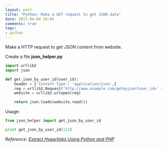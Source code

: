 ```yaml
---
layout: post
title: "Python: Make a GET request to get JSON data"
date: 2013-04-04 16:04
comments: true
tags: 
- python
---
```


Make a HTTP request to get JSON content from website.

Create a file **json_helper.py**

```py
import urllib2
import json

def get_json_by_user_id(user_id):
    header = {'Content-Type': 'application/json',}
    req = urllib2.Request('http://www.example.com/getmyjson?user_id=' + user_id)
    website = urllib2.urlopen(req)

    return json.loads(website.read())
```

Usage:

```py
from json_helper import get_json_by_user_id

print get_json_by_user_id(123)
```

_Reference: [Extract Hyperlinks Using Python and PHP](http://kianmeng.org/blog/2013/03/11/extract-hyperlinks-using-python-and-php/)_
